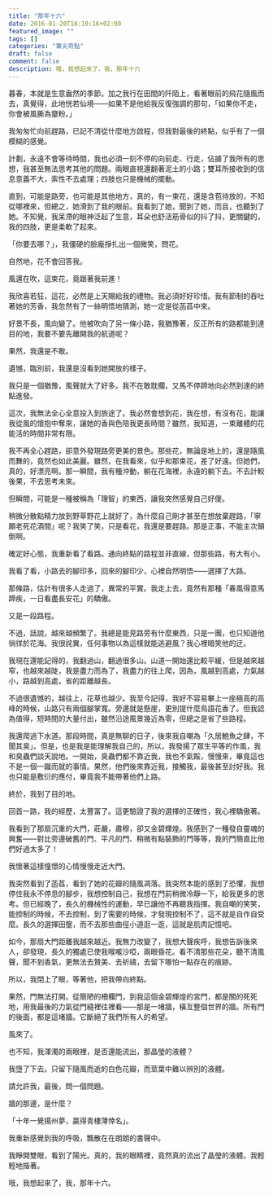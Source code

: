 ```yaml
---
title: "那年十六"
date: 2016-01-20T16:19:16+02:00
featured_image: ""
tags: []
categories: "筆尖奇點"
draft: false
comment: false
description: 哦，我想起來了，我，那年十六
---
```


暮春，本就是生意盎然的季節。加之我行在田間的阡陌上，看著眼前的飛花隨風而去，真覺得，此地恍若仙境——如果不是他給我反復強調的那句，「如果你不走，你會被風撕為齏粉。」

我匆匆忙向前趕路，已記不清從什麼地方啟程，但我對最後的終點，似乎有了一個模糊的感覺。

計劃，永遠不會等待時間，我也必須一刻不停的向前走、行走，佔據了我所有的思想，我甚至無法思考其他的問題。兩眼直視還翻著泥土的小路；雙耳所接收到的信息意義不大，索性不去處理；四肢也只是機械的擺動。

直到，可能是路旁，也可能是其他地方，真的，有一束花，還是含苞待放的，不知從哪裡來，但總之，她滑到了我的眼前。我看到了她，聞到了她，而且，也聽到了她。不知覺，我呆滯的眼神泛起了生意，耳朵也舒活筋骨似的抖了抖，更關鍵的，我的四肢，更是柔軟了起來。

「你要去哪？」，我僵硬的臉龐掙扎出一個微笑，問花。

自然地，花不會回答我。

風還在吹，這束花，竟跟著我前進！

我欣喜若狂，這花，必然是上天賜給我的禮物。我必須好好珍惜。我有節制的吞吐著她的芳香，我忽然有了一絲明悟地猜測，她一定是從菡萏中來。

好景不長，風向變了。他被吹向了另一條小路，我猶豫著，反正所有的路都能到達目的地，我要不要先離開我的航道呢？

果然，我還是不敢。

遺憾，臨別前，我還是沒看到她開放的樣子。

我只是一個猶豫，風聲就大了好多。我不在敢耽擱，又馬不停蹄地向必然到達的終點進發。

這次，我無法全心全意投入到旅途了。我必然會想到花，我在想，有沒有花，能讓我從風的懷抱中奪來，讓她的香與色陪我更長時間？雖然，我知道，一束離體的花能活的時間非常有限。

我不再全心趕路，卻意外發現路旁更美的景色。那些花，無論是地上的，還是隨風而舞的，竟然也如此美麗。雖然，在我看來，似乎和那束花，差了好遠。但她們，真的，好漂亮啊。那一瞬間，我有種沖動，躺在花海裡，永遠的躺下去。不去計較後果，不去思考未來。

但瞬間，可能是一種被稱為「理智」的東西，讓我突然感覺自己好傻。

稍微分散點精力放到野草野花上就好了，為什麼自己剛才甚至在想放棄趕路，「寧願老死花酒間」呢？我笑了笑，只是看花，我還是要趕路。那是正事，不能主次顛倒啊。

確定好心態，我重新看了看路。通向終點的路程並非直線，但那些路，有大有小。

我看了看，小路去的腳印多，回來的腳印少，心裡自然明悟——選擇了大路。

那條路，估計有很多人走過了，異常的平實。我走上去，竟然有那種「春風得意馬蹄疾，一日看盡長安花」的驕傲。

又是一段路程。

不過，話說，越來越頻繁了。我總是能見路旁有什麼東西，只是一團，也只知道他徜徉於花海。我很詫異，任何事物以為這樣就能逃避風？我心裡暗笑他的迂。

我現在還能記得的，我翻過山，翻過很多山。山道一開始還比較平緩，但是越來越窄，也越來越陡，我是盡力而為了，我盡力的往上爬，因為，風越到高處，力氣越小，路越到高處，省的距離越長。

不過很遺憾的，越往上，花草也越少。我至今記得，我好不容易攀上一座極高的高峰的時候，山路只有兩個腳掌寬。旁邊就是懸崖，更別提什麼鳥語花香了。但我認為值得，短時間的大量付出，雖然沿途風景幾近為零，但總之是省了些路程。

我還爬過下水道。那段時間，真是無聊的日子，後來我自嘲為「久居鮑魚之肆，不聞其臭」。但是，也是我是能理解我自己的，所以，我發揚了眾生平等的作風，我和臭蟲們談天說地。一開始，臭蟲們都不靠近我，我也不氣餒，慢慢來，畢竟這也不是一個一蹴而就的事情。果然，他們後來靠近我，接觸我，最後甚至討好我。我也只能是敷衍的應付，畢竟我不能帶著他們上路。

終於，我到了目的地。

回首一路，我的經歷，太豐富了。這更驗證了我的選擇的正確性，我心裡驕傲著。

我看到了那扇沉重的大門，莊嚴，肅穆，卻又金碧輝煌。我感到了一種發自靈魂的興奮——對比旁邊破舊的門、平凡的門、稍微有點裝飾的門等等，我的門簡直比他們好過太多了！

我懷著這樣憧憬的心情慢慢走近大門。

我突然看到了菡萏，看到了她的花瓣的隨風凋落。我突然本能的感到了恐懼，我想停住我永不停息的腳步，我想控制自己，我想在門前稍微冷靜一下，給我更多的思考。但已經晚了，長久的機械性的運動，早已讓他不再聽我指揮。我自嘲的笑笑，能控制的時候，不去控制，到了需要的時候，才發現控制不了，這不就是自作自受麼。長久的選擇田壟，而不去那些曲徑小道逛一逛，這就是肌肉記憶吧。

如今，那扇大門距離我越來越近。我無力改變了，我想大聲疾呼，我想告訴後來人，卻發現，長久的獨處已使我喉嚨沙啞，兩眼昏花。看不清那些花朵，聽不清風聲，聞不到香氣，更無法去贊美、去祈禱，去留下哪怕一點存在的痕跡。

所以，我閉上了眼，等著他，把我帶向終點。

果然，門無法打開。從簡陋的柵欄門，到我這個金碧輝煌的宮門，都是關的死死地，用我最後的力氣從門縫裡往裡看——那是一堵牆，橫亙整個世界的牆。所有門的後面，都是這堵牆。它斷絕了我們所有人的希望。

風來了。

也不知，我渾濁的兩眼裡，是否還能流出，那晶瑩的液體？

我墮了下去。只留下隨風而逝的白色花瓣，而莖葉中難以辨別的液體。

請允許我，最後，問一個問題。

牆的那邊，是什麼？

「十年一覺揚州夢，贏得青樓薄倖名」。

我重新感覺到我的呼吸，飄散在在朗朗的書聲中。

我睜開雙眼，看到了陽光。真的，我的眼睛裡，竟然真的流出了晶瑩的液體。我輕輕地揩著。

哦，我想起來了，我，那年十六。